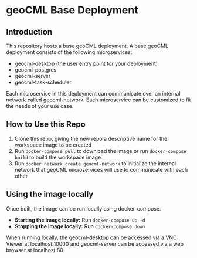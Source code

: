 # geoCML Base Deployment

## Introduction

This repository hosts a base geoCML deployment. A base geoCML deployment consists of the following microservices:
- geocml-desktop (the user entry point for your deployment)
- geocml-postgres
- geocml-server
- geocml-task-scheduler

Each microservice in this deployment can communicate over an internal network called geocml-network. Each microservice can be customized to fit the needs of your use case.

## How to Use this Repo

1. Clone this repo, giving the new repo a descriptive name for the workspace image to be created
1. Run `docker-compose pull` to download the image or run `docker-compose build` to build the workspace image
1. Run `docker network create geocml-network` to initialize the internal network that geoCML microservices will use to communicate with each other

## Using the image locally

Once built, the image can be run locally using docker-compose.

- **Starting the image locally:** Run `docker-compose up -d`
- **Stopping the image locally:** Run `docker-compose down`

When running locally, the geocml-desktop can be accessed via a VNC Viewer at localhost:10000 and geocml-server can be accessed via a web browser at localhost:80
